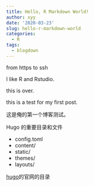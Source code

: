 ```yaml
---
title: Hello, R Markdown World!
author: xyy
date: '2020-03-23'
slug: hello-r-markdown-world
categories:
  - R
tags:
  - blogdown
---
```


from https to ssh

I like R and Rstudio.

this is over.

this is a test for my first post.

这是俺的第一个博客测试。


Hugo 的重要目录和文件
- config.toml
- content/
- static/
- themes/
- layouts/

[hugo](https://gohugo.io/)的官网的目录

